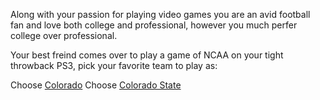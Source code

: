 
Along with your passion for playing video games you are an avid football fan and love both
college and professional, however you much perfer college over professional.

Your best freind comes over to play a game of NCAA on your tight throwback PS3, pick your favorite team to play as:

Choose [Colorado](https://youtu.be/zod-xvs6i3s?t=18s)
Choose [Colorado State](https://youtu.be/nll_4V-SQaw?t=8m19s) 
